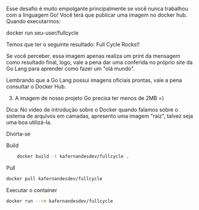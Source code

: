 Esse desafio é muito empolgante principalmente se você nunca trabalhou com a linguagem Go!
Você terá que publicar uma imagem no docker hub. Quando executarmos:

docker run seu-user/fullcycle

Temos que ter o seguinte resultado: Full Cycle Rocks!!

Se você perceber, essa imagem apenas realiza um print da mensagem como resultado final, logo, vale a pena dar uma conferida no próprio site da Go Lang para aprender como fazer um "olá mundo".

Lembrando que a Go Lang possui imagens oficiais prontas, vale a pena consultar o Docker Hub.

3) A imagem de nosso projeto Go precisa ter menos de 2MB =)

Dica: No vídeo de introdução sobre o Docker quando falamos sobre o sistema de arquivos em camadas, apresento uma imagem "raiz", talvez seja uma boa utilizá-la.

Divirta-se

Build
```bash
    docker build -t kafernandesdev/fullcycle .
```
Pull
```bash
docker pull kafernandesdev/fullcycle
```

Executar o container

```bash
docker run --rm kafernandesdev/fullcycle
```